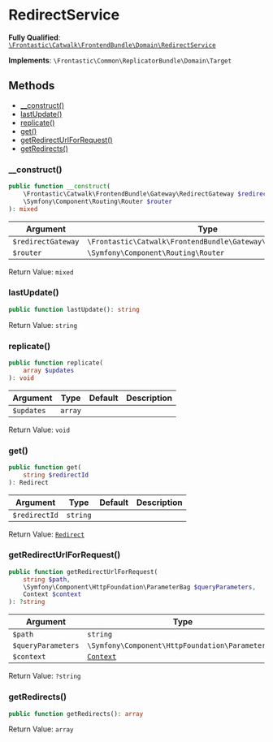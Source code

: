 #  RedirectService

**Fully Qualified**: [`\Frontastic\Catwalk\FrontendBundle\Domain\RedirectService`](../../../../src/php/FrontendBundle/Domain/RedirectService.php)

**Implements**: `\Frontastic\Common\ReplicatorBundle\Domain\Target`

## Methods

* [__construct()](#__construct)
* [lastUpdate()](#lastupdate)
* [replicate()](#replicate)
* [get()](#get)
* [getRedirectUrlForRequest()](#getredirecturlforrequest)
* [getRedirects()](#getredirects)

### __construct()

```php
public function __construct(
    \Frontastic\Catwalk\FrontendBundle\Gateway\RedirectGateway $redirectGateway,
    \Symfony\Component\Routing\Router $router
): mixed
```

Argument|Type|Default|Description
--------|----|-------|-----------
`$redirectGateway`|`\Frontastic\Catwalk\FrontendBundle\Gateway\RedirectGateway`||
`$router`|`\Symfony\Component\Routing\Router`||

Return Value: `mixed`

### lastUpdate()

```php
public function lastUpdate(): string
```

Return Value: `string`

### replicate()

```php
public function replicate(
    array $updates
): void
```

Argument|Type|Default|Description
--------|----|-------|-----------
`$updates`|`array`||

Return Value: `void`

### get()

```php
public function get(
    string $redirectId
): Redirect
```

Argument|Type|Default|Description
--------|----|-------|-----------
`$redirectId`|`string`||

Return Value: [`Redirect`](Redirect.md)

### getRedirectUrlForRequest()

```php
public function getRedirectUrlForRequest(
    string $path,
    \Symfony\Component\HttpFoundation\ParameterBag $queryParameters,
    Context $context
): ?string
```

Argument|Type|Default|Description
--------|----|-------|-----------
`$path`|`string`||
`$queryParameters`|`\Symfony\Component\HttpFoundation\ParameterBag`||
`$context`|[`Context`](../../ApiCoreBundle/Domain/Context.md)||

Return Value: `?string`

### getRedirects()

```php
public function getRedirects(): array
```

Return Value: `array`

